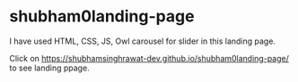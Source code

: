 # shubham0landing-page
I have used HTML, CSS, JS, Owl carousel for slider in this landing page.

Click on https://shubhamsinghrawat-dev.github.io/shubham0landing-page/ to see landing ppage.
